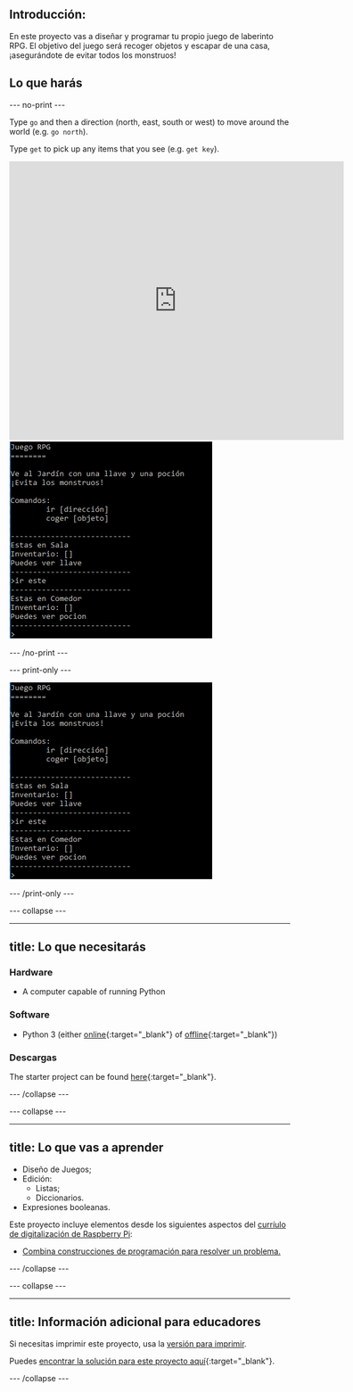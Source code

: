 ## Introducción:

En este proyecto vas a diseñar y programar tu propio juego de laberinto RPG. El objetivo del juego será recoger objetos y escapar de una casa, ¡asegurándote de evitar todos los monstruos!

## Lo que harás

\--- no-print \---

Type `go` and then a direction (north, east, south or west) to move around the world (e.g. `go north`).

Type `get` to pick up any items that you see (e.g. `get key`).

<div class="trinket">
  <iframe src="https://trinket.io/embed/python/d06adeb527?outputOnly=true&start=result" width="600" height="500" frameborder="0" marginwidth="0" marginheight="0" allowfullscreen>
  </iframe>
  <img src="images/rpg-finished.png">
</div>

\--- /no-print \---

\--- print-only \---

![complete project](images/rpg-finished.png)

\--- /print-only \---

\--- collapse \---

* * *

## title: Lo que necesitarás

### Hardware

+ A computer capable of running Python

### Software

+ Python 3 (either [online](https://trinket.io/){:target="_blank"} of [offline](https://www.python.org/downloads/){:target="_blank"})

### Descargas

The starter project can be found [here](http://rpf.io/p/en/rpg-go){:target="_blank"}.

\--- /collapse \---

\--- collapse \---

* * *

## title: Lo que vas a aprender

+ Diseño de Juegos;
+ Edición: 
    + Listas;
    + Diccionarios.
+ Expresiones booleanas.

Este proyecto incluye elementos desde los siguientes aspectos del [curríulo de digitalización de Raspberry Pi](http://rpf.io/curriculum):

+ [Combina construcciones de programación para resolver un problema.](https://www.raspberrypi.org/curriculum/programming/builder)

\--- /collapse \---

\--- collapse \---

* * *

## title: Información adicional para educadores

Si necesitas imprimir este proyecto, usa la [versión para imprimir](https://projects.raspberrypi.org/en/projects/rpg/print).

Puedes [encontrar la solución para este proyecto aquí](http://rpf.io/p/en/rpg-get){:target="_blank"}.

\--- /collapse \---